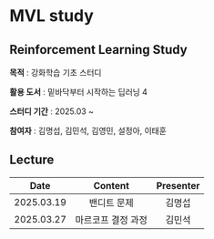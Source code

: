 # MVL study

## Reinforcement Learning Study
**목적** : 강화학습 기초 스터디   

**활용 도서** : 밑바닥부터 시작하는 딥러닝 4

**스터디 기간** : 2025.03 ~   

**참여자** : 김명섭, 김민석, 김영민, 설정아, 이태훈

## Lecture

|Date|Content|Presenter|
|:---:|:---:|:---:|
|2025.03.19|밴디트 문제|김명섭|
|2025.03.27|마르코프 결정 과정|김민석|

